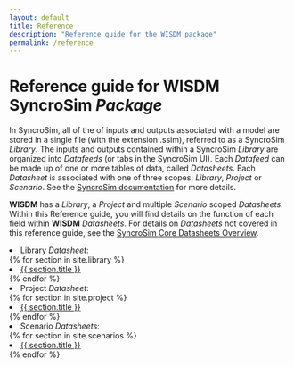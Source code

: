 ```yaml
---
layout: default
title: Reference
description: "Reference guide for the WISDM package"
permalink: /reference
---
```


# Reference guide for **WISDM** SyncroSim *Package*

In SyncroSim, all of the of inputs and outputs associated with a model are stored in a single file (with the extension .ssim), referred to as a SyncroSim *Library*. The inputs and outputs contained within a SyncroSim *Library* are organized into *Datafeeds* (or tabs in the SyncroSim UI). Each *Datafeed* can be made up of one or more tables of data, called *Datasheets*. Each *Datasheet* is associated with one of three scopes: *Library*, *Project* or *Scenario*. See the [SyncroSim documentation](https://docs.syncrosim.com/how_to_guides/library_overview.html) for more details.

**WISDM** has a *Library*, a *Project* and multiple *Scenario* scoped *Datasheets*. Within this Reference guide, you will find details on the function of each field within **WISDM** *Datasheets*. For details on *Datasheets* not covered in this reference guide, see the [SyncroSim Core Datasheets Overview](https://docs.syncrosim.com/reference/ds_overview.html). 

<li class="no-bullets">Library <i>Datasheet</i>:</li>
{% for section in site.library %}
  <li> <a href="{{site.baseurl}}{{ section.url }}"> {{ section.title }}</a> </li>
{% endfor %}
<div class="spacer"></div>
<li class="no-bullets">Project <i>Datasheet</i>:</li>
{% for section in site.project %}
  <li> <a href="{{site.baseurl}}{{ section.url }}"> {{ section.title }}</a> </li>
{% endfor %}
<div class="spacer"></div>
<li class="no-bullets">Scenario <i>Datasheets</i>:</li>
{% for section in site.scenarios %}
  <li> <a href="{{site.baseurl}}{{ section.url }}"> {{ section.title }}</a> </li>
{% endfor %}